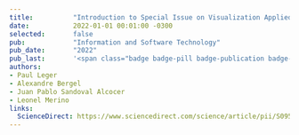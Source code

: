 ```yaml
---
title:          "Introduction to Special Issue on Visualization Applied to Software Engineering"
date:           2022-01-01 00:01:00 -0300
selected:       false
pub:            "Information and Software Technology"
pub_date:       "2022"
pub_last:       '<span class="badge badge-pill badge-publication badge-primary">IST</span><span class="badge badge-pill badge-publication badge-info">WoS</span> <span class="badge badge-pill badge-publication badge-success">Q1</span>'
authors:
- Paul Leger
- Alexandre Bergel
- Juan Pablo Sandoval Alcocer
- Leonel Merino
links:
  ScienceDirect: https://www.sciencedirect.com/science/article/pii/S0950584922002270
---
```

